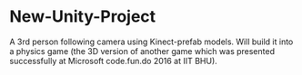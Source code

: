 # New-Unity-Project
A 3rd person following camera using Kinect-prefab models. Will build it into a physics game (the 3D version of another game which was presented successfully at Microsoft code.fun.do 2016 at IIT BHU).

